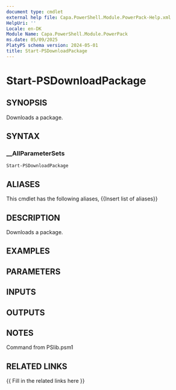 ```yaml
---
document type: cmdlet
external help file: Capa.PowerShell.Module.PowerPack-Help.xml
HelpUri: ''
Locale: en-DK
Module Name: Capa.PowerShell.Module.PowerPack
ms.date: 05/09/2025
PlatyPS schema version: 2024-05-01
title: Start-PSDownloadPackage
---
```


# Start-PSDownloadPackage

## SYNOPSIS

Downloads a package.

## SYNTAX

### __AllParameterSets

```
Start-PSDownloadPackage
```

## ALIASES

This cmdlet has the following aliases,
  {{Insert list of aliases}}

## DESCRIPTION

Downloads a package.

## EXAMPLES

## PARAMETERS

## INPUTS

## OUTPUTS

## NOTES

Command from PSlib.psm1


## RELATED LINKS

{{ Fill in the related links here }}

